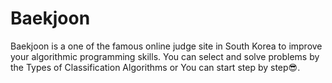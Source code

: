 # Baekjoon
Baekjoon is a one of the famous online judge site in South Korea to improve your algorithmic programming skills.
You can select and solve problems by the Types of Classification Algorithms or You can start step by step😎.
